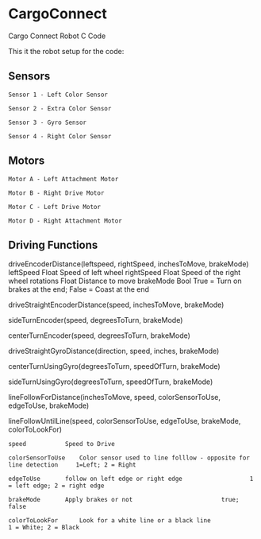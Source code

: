 # CargoConnect
Cargo Connect Robot C Code

This it the robot setup for the code:

Sensors
----------------------------------------------------------------
	Sensor 1 - Left Color Sensor

	Sensor 2 - Extra Color Sensor

	Sensor 3 - Gyro Sensor

	Sensor 4 - Right Color Sensor

Motors
----------------------------------------------------------------
	Motor A - Left Attachment Motor

	Motor B - Right Drive Motor 
	
	Motor C - Left Drive Motor

	Motor D - Right Attachment Motor 


Driving Functions
----------------------------------------------------------------
driveEncoderDistance(leftspeed, rightSpeed, inchesToMove, brakeMode)
	leftSpeed	Float	Speed of left wheel
	rightSpeed	Float	Speed of the right wheel
	rotations	Float	Distance to move
	brakeMode	Bool	True = Turn on brakes at the end;  False = Coast at the end

driveStraightEncoderDistance(speed, inchesToMove, brakeMode)

sideTurnEncoder(speed, degreesToTurn, brakeMode)

centerTurnEncoder(speed, degreesToTurn, brakeMode)

driveStraightGyroDistance(direction, speed, inches, brakeMode)

centerTurnUsingGyro(degreesToTurn, speedOfTurn, brakeMode)

sideTurnUsingGyro(degreesToTurn, speedOfTurn, brakeMode)

lineFollowForDistance(inchesToMove, speed, colorSensorToUse, edgeToUse, brakeMode)  
    
lineFollowUntilLine(speed, colorSensorToUse, edgeToUse, brakeMode, colorToLookFor)

	speed 			Speed to Drive
	
	colorSensorToUse	Color sensor used to line folllow - opposite for line detection		1=Left; 2 = Right        
	
	edgeToUse		follow on left edge or right edge					1 = left edge; 2 = right edge
	
	brakeMode		Apply brakes or not							true; false
	
	colorToLookFor		Look for a white line or a black line					1 = White; 2 = Black 

